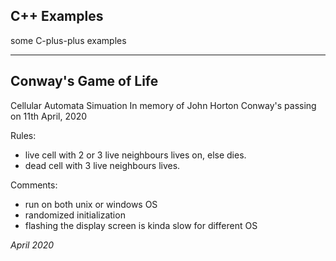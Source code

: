 ## C++ Examples

some C-plus-plus examples

---

## Conway's Game of Life
Cellular Automata Simuation
In memory of John Horton Conway's passing on 11th April, 2020

Rules:
- live cell with 2 or 3 live neighbours lives on, else dies.
- dead cell with 3 live neighbours lives.

Comments:
- run on both unix or windows OS
- randomized initialization
- flashing the display screen is kinda slow for different OS

*April 2020*
